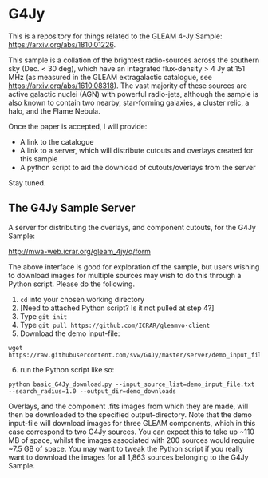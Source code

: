 # G4Jy

This is a repository for things related to the GLEAM 4-Jy Sample: https://arxiv.org/abs/1810.01226.

This sample is a collation of the brightest radio-sources across the southern sky (Dec. < 30 deg), which have an integrated flux-density > 4 Jy at 151 MHz (as measured in the GLEAM extragalactic catalogue, see https://arxiv.org/abs/1610.08318). The vast majority of these sources are active galactic nuclei (AGN) with powerful radio-jets, although the sample is also known to contain two nearby, star-forming galaxies, a cluster relic, a halo, and the Flame Nebula.

Once the paper is accepted, I will provide:
* A link to the catalogue
* A link to a server, which will distribute cutouts and overlays created for this sample
* A python script to aid the download of cutouts/overlays from the server

Stay tuned.

## The G4Jy Sample Server

A server for distributing the overlays, and component cutouts, for the G4Jy Sample:

http://mwa-web.icrar.org/gleam_4jy/q/form

The above interface is good for exploration of the sample, but users wishing to download images for multiple sources may wish to do this through a Python script. Please do the following.

1. ```cd``` into your chosen working directory
2. [Need to attached Python script? Is it not pulled at step 4?]
3. Type ```git init```
4. Type ```git pull https://github.com/ICRAR/gleamvo-client```
5. Download the demo input-file: 
```
wget https://raw.githubusercontent.com/svw/G4Jy/master/server/demo_input_file.txt
```
6. run the Python script like so:
```
python basic_G4Jy_download.py --input_source_list=demo_input_file.txt --search_radius=1.0 --output_dir=demo_downloads
```

Overlays, and the component .fits images from which they are made, will then be downloaded to the specified output-directory. Note that the demo input-file will download images for three GLEAM components, which in this case correspond to two G4Jy sources. You can expect this to take up ~110 MB of space, whilst the images associated with 200 sources would require ~7.5 GB of space. You may want to tweak the Python script if you really want to download the images for all 1,863 sources belonging to the G4Jy Sample.  
 


  


